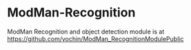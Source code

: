 # ModMan-Recognition

ModMan Recognition and object detection module is at https://github.com/yochin/ModMan_RecognitionModulePublic
